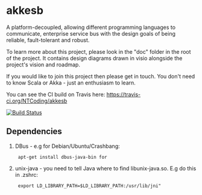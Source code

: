 akkesb
======

A platform-decoupled, allowing different programming languages to communicate, enterprise service bus with the design goals of being reliable, fault-tolerant and robust.

To learn more about this project, please look in the "doc" folder in the root of the project. It contains design diagrams drawn in visio alongside the project's vision and roadmap.

If you would like to join this project then please get in touch. You don't need to know Scala or Akka - just an enthusiasm to learn.

You can see the CI build on Travis here: https://travis-ci.org/NTCoding/akkesb

[![Build Status](https://travis-ci.org/NTCoding/akkesb.png?branch=master)](https://travis-ci.org/NTCoding/akkesb)


Dependencies
------------

1. DBus - e.g for Debian/Ubuntu/Crashbang: 

        apt-get install dbus-java-bin for

2. unix-java - you need to tell Java where to find libunix-java.so. E.g do this in .zshrc: 

        export LD_LIBRARY_PATH=$LD_LIBRARY_PATH:/usr/lib/jni"

